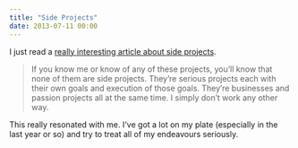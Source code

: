 ```yaml
---
title: "Side Projects"
date: 2013-07-11 00:00
---
```


<p>I just read a <a href="http://blog.joshlong.me/no-such-thing-as-side-projects">really interesting article about side projects</a>.</p>

<blockquote>
  <p>If you know me or know of any of these projects, you’ll know that none of them are side projects. They’re serious projects each with their own goals and execution of those goals. They’re businesses and passion projects all at the same time. I simply don’t work any other way.</p>

</blockquote>

<p>This really resonated with me. I've got a lot on my plate (especially in the last year or so) and try to treat all of my endeavours seriously. </p>

<!-- more -->


